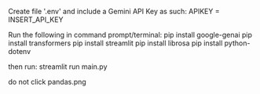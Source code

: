 Create file '.env' and include a Gemini API Key as such:
APIKEY = INSERT_API_KEY

Run the following in command prompt/terminal:
pip install google-genai
pip install transformers
pip install streamlit
pip install librosa
pip install python-dotenv

then run: streamlit run main.py 

do not click pandas.png